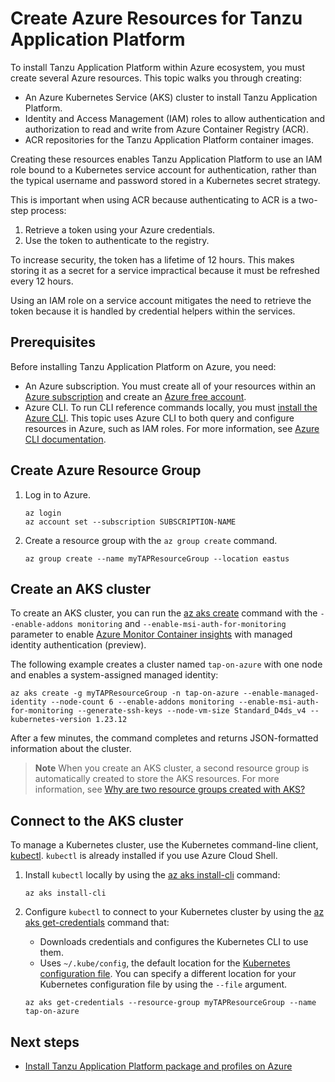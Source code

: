 # Create Azure Resources for Tanzu Application Platform

To install Tanzu Application Platform within Azure ecosystem, you must create several Azure resources. 
This topic walks you through creating:

- An Azure Kubernetes Service (AKS) cluster to install Tanzu Application Platform.
- Identity and Access Management (IAM) roles to allow authentication and
  authorization to read and write from Azure Container Registry (ACR).
- ACR repositories for the Tanzu Application Platform container images.

Creating these resources enables Tanzu Application Platform to use an IAM role 
bound to a Kubernetes service account for authentication, rather than the typical 
username and password stored in a Kubernetes secret strategy. 

This is important when using ACR because authenticating to ACR is a two-step process:

1. Retrieve a token using your Azure credentials.
1. Use the token to authenticate to the registry.

To increase security, the token has a lifetime of 12 hours. This makes storing 
it as a secret for a service impractical because it must be refreshed every 12 hours.

Using an IAM role on a service account mitigates the need to retrieve the token 
because it is handled by credential helpers within the services.

## <a id='prereqs'></a>Prerequisites

Before installing Tanzu Application Platform on Azure, you need:

- An Azure subscription. 
  You must create all of your resources within
  an [Azure subscription](https://learn.microsoft.com/en-us/azure/guides/developer/azure-developer-guide#understanding-accounts-subscriptions-and-billing) and
  create an [Azure free account](https://azure.microsoft.com/en-us/free/?ref=microsoft.com&utm_source=microsoft.com&utm_medium=docs&utm_campaign=visualstudio).
- Azure CLI. 
  To run CLI reference commands locally, you must [install the Azure CLI](https://learn.microsoft.com/en-us/cli/azure/install-azure-cli).
  This topic uses Azure CLI to both query and configure resources in Azure, such as IAM roles.
  For more information, see [Azure CLI documentation](https://learn.microsoft.com/en-us/cli/azure/authenticate-azure-cli).


## <a id='azure-resource-group'></a>Create Azure Resource Group

1. Log in to Azure.

    ```console
    az login
    az account set --subscription SUBSCRIPTION-NAME
    ```

1. Create a resource group with the `az group create` command.

    ```console
    az group create --name myTAPResourceGroup --location eastus
    ```

## <a id='create-aks-cluster'></a>Create an AKS cluster

To create an AKS cluster, you can run the [az aks create](https://learn.microsoft.com/en-us/cli/azure/aks?view=azure-cli-latest#az-aks-create) 
command with the `--enable-addons monitoring` and `--enable-msi-auth-for-monitoring` 
parameter to enable [Azure Monitor Container insights](https://learn.microsoft.com/en-us/azure/azure-monitor/containers/container-insights-overview) 
with managed identity authentication (preview). 

The following example creates a cluster named `tap-on-azure` with one node and 
enables a system-assigned managed identity:

```console
az aks create -g myTAPResourceGroup -n tap-on-azure --enable-managed-identity --node-count 6 --enable-addons monitoring --enable-msi-auth-for-monitoring --generate-ssh-keys --node-vm-size Standard_D4ds_v4 --kubernetes-version 1.23.12
```

After a few minutes, the command completes and returns JSON-formatted information about the cluster.

> **Note** When you create an AKS cluster, a second resource group is automatically 
created to store the AKS resources. 
For more information, see [Why are two resource groups created with AKS?](https://learn.microsoft.com/en-us/azure/aks/faq#why-are-two-resource-groups-created-with-aks)

## <a id='connect-aks-cluster'></a>Connect to the AKS cluster

To manage a Kubernetes cluster, use the Kubernetes command-line client, 
[kubectl](https://kubernetes.io/docs/user-guide/kubectl/). 
`kubectl` is already installed if you use Azure Cloud Shell.

1. Install `kubectl` locally by using the 
  [az aks install-cli](https://learn.microsoft.com/en-us/cli/azure/aks#az-aks-install-cli) command:

    ```console
    az aks install-cli
    ```

1. Configure `kubectl` to connect to your Kubernetes cluster by using the 
  [az aks get-credentials](https://learn.microsoft.com/en-us/cli/azure/aks#az-aks-get-credentials) command that:

    - Downloads credentials and configures the Kubernetes CLI to use them.
    - Uses `~/.kube/config`, the default location for the [Kubernetes configuration file](https://kubernetes.io/docs/concepts/configuration/organize-cluster-access-kubeconfig/). 
    You can specify a different location for your Kubernetes configuration file by using the `--file` argument.

    ```console
    az aks get-credentials --resource-group myTAPResourceGroup --name tap-on-azure
    ```

## <a id='next-steps'></a>Next steps

- [Install Tanzu Application Platform package and profiles on Azure](install-azure.hbs.md)

